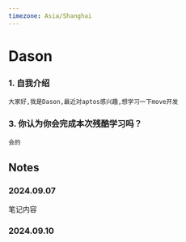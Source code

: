 ```yaml
---
timezone: Asia/Shanghai
---
```




# Dason

### 1. 自我介绍
    大家好,我是Dason,最近对aptos感兴趣,想学习一下move开发
### 3. 你认为你会完成本次残酷学习吗？
    会的

## Notes

<!-- Content_START -->

### 2024.09.07

笔记内容

### 2024.09.10

<!-- Content_END -->
